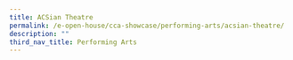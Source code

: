 ```yaml
---
title: ACSian Theatre
permalink: /e-open-house/cca-showcase/performing-arts/acsian-theatre/
description: ""
third_nav_title: Performing Arts
---
```

